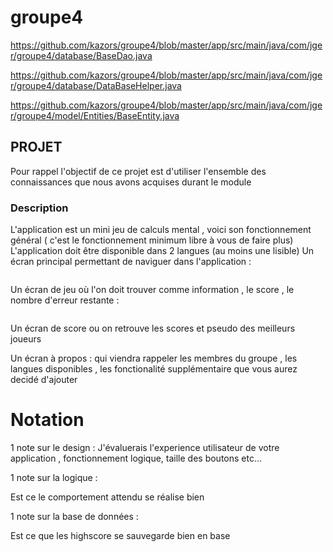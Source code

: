 # groupe4



https://github.com/kazors/groupe4/blob/master/app/src/main/java/com/jger/groupe4/database/BaseDao.java

https://github.com/kazors/groupe4/blob/master/app/src/main/java/com/jger/groupe4/database/DataBaseHelper.java

https://github.com/kazors/groupe4/blob/master/app/src/main/java/com/jger/groupe4/model/Entities/BaseEntity.java

## PROJET

Pour rappel l'objectif de ce projet est d'utiliser l'ensemble des connaissances que nous avons acquises durant le module

### Description

L'application est un mini jeu de calculs mental , voici son fonctionnement général ( c'est le fonctionnement minimum libre à vous de faire plus)
L'application doit être disponible dans 2 langues (au moins une lisible)
Un écran principal  permettant de naviguer dans l'application : 

![]()

Un écran de jeu où l'on doit trouver comme information , le score , le nombre d'erreur restante :

![]()

Un écran de score ou on retrouve les scores et pseudo des meilleurs joueurs 


Un écran à propos : qui viendra rappeler les membres du groupe , les langues disponibles ,
les fonctionalité supplémentaire que vous aurez decidé d'ajouter

# Notation

1 note sur le design : 
J'évaluerais l'experience utilisateur de votre application , fonctionnement logique, taille des boutons etc...

1 note sur la logique : 

Est ce le comportement attendu se réalise bien

1 note sur la base de données : 

Est ce que les highscore se sauvegarde bien en base 

